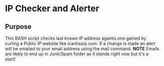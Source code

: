 # IP Checker and Alerter
## Purpose
This BASH script checks last known IP address againts one gained by curling a Public IP website like icanhazip.com. If a change is made an alert will be emailed to your email address using the mail command. <b>NOTE</b> Emails are likely to end up in Junk/Spam folder as it stands right now but it's a start!
